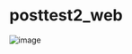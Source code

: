 # posttest2_web
![image](https://user-images.githubusercontent.com/102679486/227724262-aa754391-92d3-45ce-b390-0f143dca799e.png)
